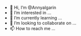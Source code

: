 - 👋 Hi, I’m @Annyalgarin
- 👀 I’m interested in ...
- 🌱 I’m currently learning ...
- 💞️ I’m looking to collaborate on ...
- 📫 How to reach me ...

<!---
Annyalgarin/Annyalgarin is a ✨ special ✨ repository because its `README.md` (this file) appears on your GitHub profile.
You can click the Preview link to take a look at your changes.
--->
